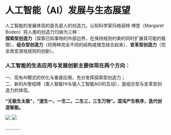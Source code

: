 # 人工智能（AI）发展与生态展望

人工智能的发展体现的首先是人的创造力。认知科学家玛格丽特·博登（Margaret Boden）将人类的创造力归纳为三种：  
**探索型创造力**（探索已知事物的外部边界，在保持规则约束的同时扩展其可能的极限）、**组合型创造力**（将两种完全不同的结构或理念结合起来）、**变革型创造力**（完全改变游戏规则的创新）。

### 人工智能的生态应用与发展创新主要体现在两个方向：  
一、现有AI模式的优化与垂直应用，充分发挥探索型创造力；  
二、新的AI里程碑（类人智能HI与强人工智能AGI的互动），是组合型与变革型创造力的体现。
  
[](http://47.119.134.129/ai/ai_dev.html)  

**“无极生太极”，“道生一，一生二，二生三，三生万物”。混沌产生秩序，迭代创造智能。**

![](http://47.119.134.129/images/f01.png) ![](http://47.119.134.129/images/f02.png)

…………



